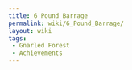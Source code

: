 ```yaml
---
title: 6 Pound Barrage
permalink: wiki/6_Pound_Barrage/
layout: wiki
tags:
 - Gnarled Forest
 - Achievements
---
```



